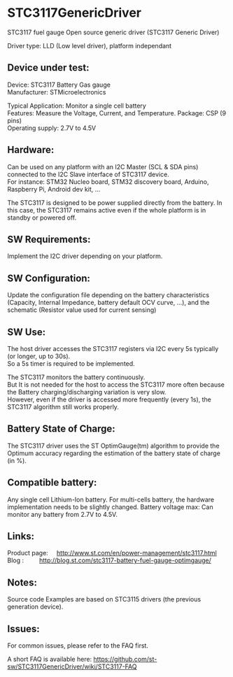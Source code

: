 # STC3117GenericDriver
STC3117 fuel gauge Open source generic driver
(STC3117 Generic Driver)

Driver type: LLD (Low level driver), platform independant

Device under test:
----------------
Device:       STC3117 Battery Gas gauge  
Manufacturer: STMicroelectronics  

Typical Application:  Monitor a single cell battery <br />
Features: Measure the Voltage, Current, and Temperature.
Package:      CSP (9 pins) <br />
Operating supply: 2.7V to 4.5V  <br />

Hardware:
----------------
Can be used on any platform with an I2C Master (SCL & SDA pins) connected to the I2C Slave interface of STC3117 device.  <br />
For instance: STM32 Nucleo board, STM32 discovery board, Arduino, Raspberry Pi, Android dev kit, ...  <br />

The STC3117 is designed to be power supplied directly from the battery. In this case, the STC3117 remains active even if the whole platform is in standby or powered off.


SW Requirements:
----------------
Implement the I2C driver depending on your platform.

SW Configuration:
----------------
Update the configuration file depending on the battery characteristics (Capacity, Internal Impedance, battery default OCV curve, ...), and the schematic (Resistor value used for current sensing)

SW Use:
----------------
The host driver accesses the STC3117 registers via I2C every 5s typically (or longer, up to 30s).  <br />
So a 5s timer is required to be implemented.  <br />

The STC3117 monitors the battery continuously. <br />
But It is not needed for the host to access the STC3117 more often because the Battery charging/discharging variation is very slow.  <br />
However, even if the driver is accessed more frequently (every 1s), the STC3117 algorithm still works properly.  <br />

Battery State of Charge:
----------------
The STC3117 driver uses the ST OptimGauge(tm) algorithm to provide the Optimum accuracy regarding the estimation of the battery state of charge (in %).

Compatible battery:
----------------
Any single cell Lithium-Ion battery.
For multi-cells battery, the hardware implementation needs to be slightly changed.
Battery voltage max: Can monitor any battery from 2.7V to 4.5V.

Links:
----------------
Product page: &nbsp;&nbsp;&nbsp;  http://www.st.com/en/power-management/stc3117.html  
Blog : &nbsp;&nbsp;&nbsp; &nbsp;&nbsp;&nbsp;  http://blog.st.com/stc3117-battery-fuel-gauge-optimgauge/  

Notes:
----------------
Source code Examples are based on STC3115 drivers (the previous generation device).  

Issues:
----------------
For common issues, please refer to the FAQ first.

A short FAQ is available here: 
https://github.com/st-sw/STC3117GenericDriver/wiki/STC3117-FAQ
